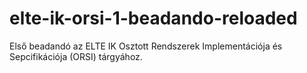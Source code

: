 # elte-ik-orsi-1-beadando-reloaded
Első beadandó az ELTE IK Osztott Rendszerek Implementációja és Sepcifikációja (ORSI) tárgyához.
